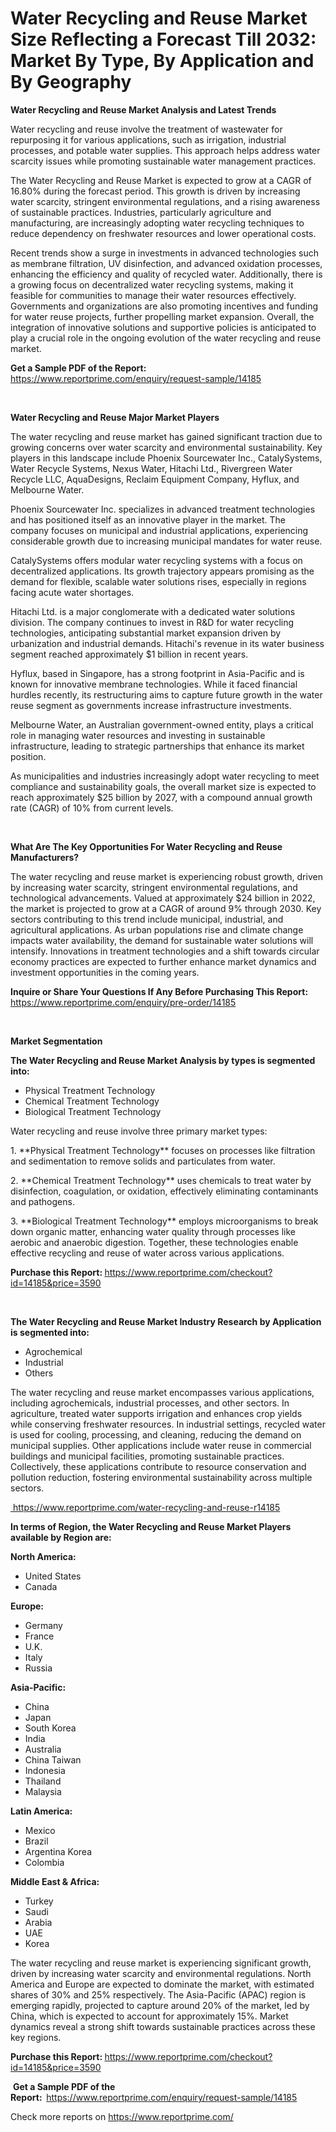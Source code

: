 <p><h1>Water Recycling and Reuse Market Size Reflecting a Forecast Till 2032: Market By Type, By Application and By Geography</h1></p><p><strong>Water Recycling and Reuse Market Analysis and Latest Trends</strong></p>
<p><p>Water recycling and reuse involve the treatment of wastewater for repurposing it for various applications, such as irrigation, industrial processes, and potable water supplies. This approach helps address water scarcity issues while promoting sustainable water management practices.</p><p>The Water Recycling and Reuse Market is expected to grow at a CAGR of 16.80% during the forecast period. This growth is driven by increasing water scarcity, stringent environmental regulations, and a rising awareness of sustainable practices. Industries, particularly agriculture and manufacturing, are increasingly adopting water recycling techniques to reduce dependency on freshwater resources and lower operational costs.</p><p>Recent trends show a surge in investments in advanced technologies such as membrane filtration, UV disinfection, and advanced oxidation processes, enhancing the efficiency and quality of recycled water. Additionally, there is a growing focus on decentralized water recycling systems, making it feasible for communities to manage their water resources effectively. Governments and organizations are also promoting incentives and funding for water reuse projects, further propelling market expansion. Overall, the integration of innovative solutions and supportive policies is anticipated to play a crucial role in the ongoing evolution of the water recycling and reuse market.</p></p>
<p><strong>Get a Sample PDF of the Report:&nbsp;</strong> <a href="https://www.reportprime.com/enquiry/request-sample/14185?utm_campaign=2334&utm_medium=2&utm_source=Github&utm_content=ia&utm_term=20032025&utm_id=water-recycling-and-reuse">https://www.reportprime.com/enquiry/request-sample/14185</a></p>
<p>&nbsp;</p>
<p><strong>Water Recycling and Reuse Major Market Players</strong></p>
<p><p>The water recycling and reuse market has gained significant traction due to growing concerns over water scarcity and environmental sustainability. Key players in this landscape include Phoenix Sourcewater Inc., CatalySystems, Water Recycle Systems, Nexus Water, Hitachi Ltd., Rivergreen Water Recycle LLC, AquaDesigns, Reclaim Equipment Company, Hyflux, and Melbourne Water.</p><p>Phoenix Sourcewater Inc. specializes in advanced treatment technologies and has positioned itself as an innovative player in the market. The company focuses on municipal and industrial applications, experiencing considerable growth due to increasing municipal mandates for water reuse.</p><p>CatalySystems offers modular water recycling systems with a focus on decentralized applications. Its growth trajectory appears promising as the demand for flexible, scalable water solutions rises, especially in regions facing acute water shortages.</p><p>Hitachi Ltd. is a major conglomerate with a dedicated water solutions division. The company continues to invest in R&D for water recycling technologies, anticipating substantial market expansion driven by urbanization and industrial demands. Hitachi's revenue in its water business segment reached approximately $1 billion in recent years.</p><p>Hyflux, based in Singapore, has a strong footprint in Asia-Pacific and is known for innovative membrane technologies. While it faced financial hurdles recently, its restructuring aims to capture future growth in the water reuse segment as governments increase infrastructure investments.</p><p>Melbourne Water, an Australian government-owned entity, plays a critical role in managing water resources and investing in sustainable infrastructure, leading to strategic partnerships that enhance its market position.</p><p>As municipalities and industries increasingly adopt water recycling to meet compliance and sustainability goals, the overall market size is expected to reach approximately $25 billion by 2027, with a compound annual growth rate (CAGR) of 10% from current levels.</p></p>
<p>&nbsp;</p>
<p><strong>What Are The Key Opportunities For Water Recycling and Reuse Manufacturers?</strong></p>
<p><p>The water recycling and reuse market is experiencing robust growth, driven by increasing water scarcity, stringent environmental regulations, and technological advancements. Valued at approximately $24 billion in 2022, the market is projected to grow at a CAGR of around 9% through 2030. Key sectors contributing to this trend include municipal, industrial, and agricultural applications. As urban populations rise and climate change impacts water availability, the demand for sustainable water solutions will intensify. Innovations in treatment technologies and a shift towards circular economy practices are expected to further enhance market dynamics and investment opportunities in the coming years.</p></p>
<p><strong>Inquire or Share Your Questions If Any Before Purchasing This Report:</strong> <a href="https://www.reportprime.com/enquiry/pre-order/14185?utm_campaign=2334&utm_medium=2&utm_source=Github&utm_content=ia&utm_term=20032025&utm_id=water-recycling-and-reuse">https://www.reportprime.com/enquiry/pre-order/14185</a></p>
<p>&nbsp;</p>
<p><strong>Market Segmentation</strong></p>
<p><strong>The Water Recycling and Reuse Market Analysis by types is segmented into:</strong></p>
<p><ul><li>Physical Treatment Technology</li><li>Chemical Treatment Technology</li><li>Biological Treatment Technology</li></ul></p>
<p><p>Water recycling and reuse involve three primary market types: </p><p>1. **Physical Treatment Technology** focuses on processes like filtration and sedimentation to remove solids and particulates from water.</p><p>   </p><p>2. **Chemical Treatment Technology** uses chemicals to treat water by disinfection, coagulation, or oxidation, effectively eliminating contaminants and pathogens.</p><p>3. **Biological Treatment Technology** employs microorganisms to break down organic matter, enhancing water quality through processes like aerobic and anaerobic digestion. Together, these technologies enable effective recycling and reuse of water across various applications.</p></p>
<p><strong>Purchase this Report:&nbsp;</strong><a href="https://www.reportprime.com/checkout?id=14185&price=3590&utm_campaign=2334&utm_medium=2&utm_source=Github&utm_content=ia&utm_term=20032025&utm_id=water-recycling-and-reuse">https://www.reportprime.com/checkout?id=14185&price=3590</a></p>
<p>&nbsp;</p>
<p><strong>The Water Recycling and Reuse Market Industry Research by Application is segmented into:</strong></p>
<p><ul><li>Agrochemical</li><li>Industrial</li><li>Others</li></ul></p>
<p><p>The water recycling and reuse market encompasses various applications, including agrochemicals, industrial processes, and other sectors. In agriculture, treated water supports irrigation and enhances crop yields while conserving freshwater resources. In industrial settings, recycled water is used for cooling, processing, and cleaning, reducing the demand on municipal supplies. Other applications include water reuse in commercial buildings and municipal facilities, promoting sustainable practices. Collectively, these applications contribute to resource conservation and pollution reduction, fostering environmental sustainability across multiple sectors.</p></p>
<p><a href="https://www.reportprime.com/water-recycling-and-reuse-r14185?utm_campaign=2334&utm_medium=2&utm_source=Github&utm_content=ia&utm_term=20032025&utm_id=water-recycling-and-reuse">&nbsp;https://www.reportprime.com/water-recycling-and-reuse-r14185</a></p>
<p><strong>In terms of Region, the Water Recycling and Reuse Market Players available by Region are:</strong></p>
<p>
    <p> <strong> North America: </strong>
        <ul>
            <li>United States</li>
            <li>Canada</li>
        </ul>
        </p> 
    <p> <strong> Europe: </strong>
        <ul>
            <li>Germany</li>
            <li>France</li>
            <li>U.K.</li>
            <li>Italy</li>
            <li>Russia</li>
        </ul>
        </p> 
    <p> <strong> Asia-Pacific: </strong>
        <ul>
            <li>China</li>
            <li>Japan</li>
            <li>South Korea</li>
            <li>India</li>
            <li>Australia</li>
            <li>China Taiwan</li>
            <li>Indonesia</li>
            <li>Thailand</li>
            <li>Malaysia</li>
        </ul>
        </p> 
    <p> <strong> Latin America: </strong>
        <ul>
            <li>Mexico</li>
            <li>Brazil</li>
            <li>Argentina Korea</li>
            <li>Colombia</li>
        </ul>
        </p> 
    <p> <strong> Middle East & Africa: </strong>
        <ul>
            <li>Turkey</li>
            <li>Saudi</li>
            <li>Arabia</li>
            <li>UAE</li>
            <li>Korea</li>
        </ul>
    </p>
    </p>
<p><p>The water recycling and reuse market is experiencing significant growth, driven by increasing water scarcity and environmental regulations. North America and Europe are expected to dominate the market, with estimated shares of 30% and 25% respectively. The Asia-Pacific (APAC) region is emerging rapidly, projected to capture around 20% of the market, led by China, which is expected to account for approximately 15%. Market dynamics reveal a strong shift towards sustainable practices across these key regions.</p></p>
<p><strong>Purchase this Report: </strong><a href="https://www.reportprime.com/checkout?id=14185&price=3590&utm_campaign=2334&utm_medium=2&utm_source=Github&utm_content=ia&utm_term=20032025&utm_id=water-recycling-and-reuse">https://www.reportprime.com/checkout?id=14185&price=3590</a></p>
<p>&nbsp;<strong>Get a Sample PDF of the Report:&nbsp;&nbsp;</strong><a href="https://www.reportprime.com/enquiry/request-sample/14185?utm_campaign=2334&utm_medium=2&utm_source=Github&utm_content=ia&utm_term=20032025&utm_id=water-recycling-and-reuse">https://www.reportprime.com/enquiry/request-sample/14185</a></p>
<p><strong></strong></p>
<p>Check more reports on <a href="https://www.reportprime.com/?utm_campaign=2334&utm_medium=2&utm_source=Github&utm_content=ia&utm_term=20032025&utm_id=water-recycling-and-reuse">https://www.reportprime.com/</a></p>